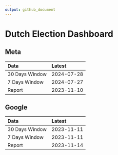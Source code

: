 ```yaml
---
output: github_document
---
```


# Dutch Election Dashboard



## Meta


|Data           |Latest     |
|:--------------|:----------|
|30 Days Window |2024-07-28 |
|7 Days Window  |2024-07-27 |
|Report         |2023-11-10 |

## Google


|Data           |Latest     |
|:--------------|:----------|
|30 Days Window |2023-11-11 |
|7 Days Window  |2023-11-11 |
|Report         |2023-11-14 |

